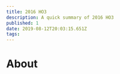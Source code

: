 ```yaml
---
title: 2016 HO3
description: A quick summary of 2016 HO3
published: 1
date: 2019-08-12T20:03:15.651Z
tags: 
---
```


# About
